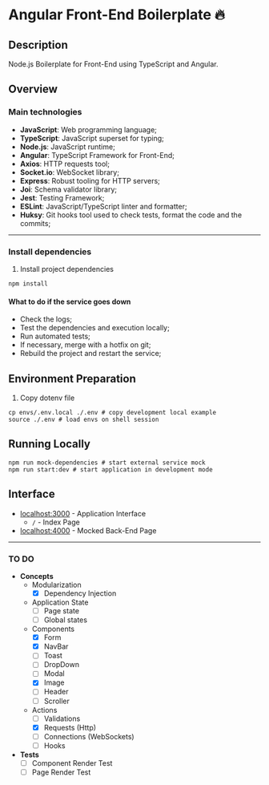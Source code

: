 # Angular Front-End Boilerplate :fire:

## Description

Node.js Boilerplate for Front-End using TypeScript and Angular.

## Overview

### Main technologies

- **JavaScript**: Web programming language;
- **TypeScript**: JavaScript superset for typing;
- **Node.js**: JavaScript runtime;
- **Angular**: TypeScript Framework for Front-End;
- **Axios**: HTTP requests tool;
- **Socket.io**: WebSocket library;
- **Express**: Robust tooling for HTTP servers;
- **Joi**: Schema validator library;
- **Jest**: Testing Framework;
- **ESLint**: JavaScript/TypeScript linter and formatter;
- **Huksy**: Git hooks tool used to check tests, format the code and the commits;

---

### Install dependencies

1. Install project dependencies  
```shell
npm install
```

#### What to do if the service goes down

- Check the logs;
- Test the dependencies and execution locally;
- Run automated tests;
- If necessary, merge with a hotfix on git;
- Rebuild the project and restart the service;

## Environment Preparation

1. Copy dotenv file  
```shell
cp envs/.env.local ./.env # copy development local example
source ./.env # load envs on shell session
```

## Running Locally

```shell
npm run mock-dependencies # start external service mock
npm run start:dev # start application in development mode
```

## Interface

- [localhost:3000](http://localhost:3000/) - Application Interface  
	* `/` - Index Page
- [localhost:4000](http://localhost:4000/) - Mocked Back-End Page  

___

### TO DO

- **Concepts**
	* Modularization
		- [x] Dependency Injection
	* Application State
		- [ ] Page state
		- [ ] Global states
	* Components
		- [x] Form
		- [x] NavBar
		- [ ] Toast
		- [ ] DropDown
		- [ ] Modal
		- [x] Image
		- [ ] Header
		- [ ] Scroller
	* Actions
		- [ ] Validations
		- [x] Requests (Http)
		- [ ] Connections (WebSockets)
		- [ ] Hooks
- **Tests**
	- [ ] Component Render Test
	- [ ] Page Render Test
